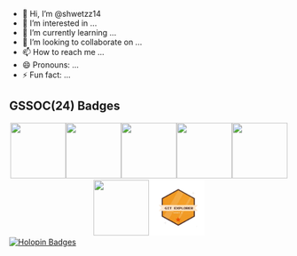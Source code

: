 - 👋 Hi, I’m @shwetzz14
- 👀 I’m interested in ...
- 🌱 I’m currently learning ...
- 💞️ I’m looking to collaborate on ...
- 📫 How to reach me ...
- 😄 Pronouns: ...
- ⚡ Fun fact: ...

<!---
shwetzz14/shwetzz14 is a ✨ special ✨ repository because its `README.md` (this file) appears on your GitHub profile.
You can click the Preview link to take a look at your changes.
--->
##  GSSOC(24) Badges 
<div style="display: flex; align-items: center; gap: 10px;" align="center">
  <a href="https://gssoc.girlscript.tech/leaderboard">
    <img src="https://raw.githubusercontent.com/GSSoC24/Postman-Challenge/main/docs/assets/Postman%20White.png" width="100px" height="100px"/><img src="https://raw.githubusercontent.com/GSSoC24/Postman-Challenge/main/docs/assets/1.png" width="100px" height="100px"/><img src="https://raw.githubusercontent.com/GSSoC24/Postman-Challenge/main/docs/assets/2.png" width="100px" height="100px"/><img src="https://raw.githubusercontent.com/GSSoC24/Postman-Challenge/main/docs/assets/3.png" width="100px" height="100px"/><img src="https://raw.githubusercontent.com/GSSoC24/Postman-Challenge/main/docs/assets/4.png" width="100px" height="100px"/><img src="https://raw.githubusercontent.com/GSSoC24/Postman-Challenge/main/docs/assets/5.png" width="100px" height="100px"/><img src="https://raw.githubusercontent.com/GSSoC24/Contributor/refs/heads/main/assets/Git%20Explorer.png" width="100px" height="100px"/>
  </a>
</div>

<a href="https://holopin.me/shwetzz14">
  <img src="https://holopin.me/shwetzz14" alt="Holopin Badges" width="400px">
</a>



